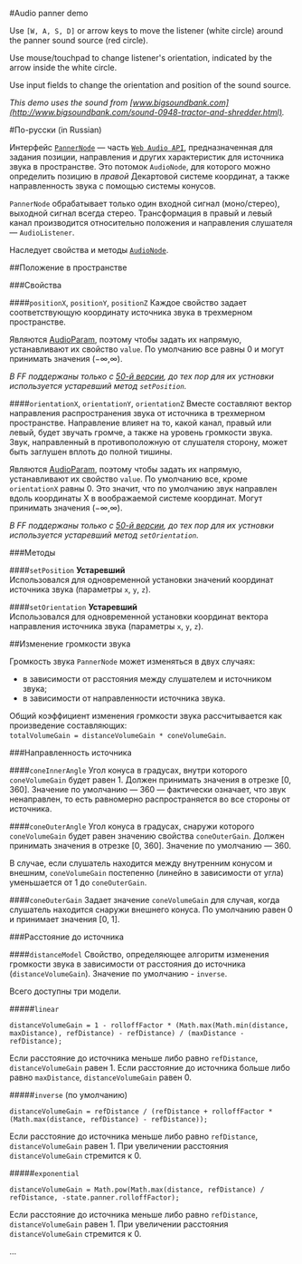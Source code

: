 #Audio panner demo

Use `[W, A, S, D]` or arrow keys to move the listener (white circle)
around the panner sound source (red circle).
 
Use mouse/touchpad to change listener's orientation,
indicated by the arrow inside the white circle.

Use input fields to change the orientation and
position of the sound source.

_This demo uses the sound from [www.bigsoundbank.com](http://www.bigsoundbank.com/sound-0948-tractor-and-shredder.html)._

#По-русски (in Russian)

Интерфейс [`PannerNode`](https://webaudio.github.io/web-audio-api/#the-pannernode-interface) — часть [`Web Audio API`](https://webaudio.github.io/web-audio-api/), предназначенная для задания позиции, направления и других характеристик для источника звука в пространстве.
Это потомок `AudioNode`, для которого можно определить позицию в _правой_ Декартовой системе координат, а также направленность звука с помощью системы конусов.

`PannerNode` обрабатывает только один входной сигнал (моно/стерео), выходной сигнал всегда стерео. Трансформация в правый и левый канал производится относительно положения и направления слушателя — `AudioListener`.

Наследует свойства и методы [`AudioNode`](https://webaudio.github.io/web-audio-api/#the-audionode-interface).

##Положение в пространстве

###Свойства

####`positionX`, `positionY`, `positionZ`
Каждое свойство задает соответствующую координату источника звука в трехмерном пространстве.

Являются [AudioParam](https://webaudio.github.io/web-audio-api/#idl-def-AudioParam), поэтому чтобы задать их напрямую, устанавливают их свойство `value`. По умолчанию все равны 0 и могут принимать значения (−∞,∞).

_В FF поддержаны только с [50-й версии](https://bugzilla.mozilla.org/show_bug.cgi?id=1265394), до тех пор для их устновки используется устаревший метод `setPosition`._

####`orientationX`, `orientationY`, `orientationZ`
Вместе составляют вектор направления распространения звука от источника в трехмерном пространстве. Направление влияет на то, какой канал, правый или левый, будет звучать громче, а также на уровень громкости звука. Звук, направленный в противоположную от слушателя сторону, может быть заглушен вплоть до полной тишины.

Являются [AudioParam](https://webaudio.github.io/web-audio-api/#idl-def-AudioParam), поэтому чтобы задать их напрямую, устанавливают их свойство `value`. По умолчанию все, кроме `orientationX` равны 0. Это значит, что по умолчанию звук направлен вдоль координаты X в воображаемой системе координат. Могут принимать значения (−∞,∞).

_В FF поддержаны только с [50-й версии](https://bugzilla.mozilla.org/show_bug.cgi?id=1265394), до тех пор для их устновки используется устаревший метод `setOrientation`._

###Методы

####`setPosition`
**Устаревший**  
Использовался для одновременной установки значений координат источника звука (параметры `x`, `y`, `z`).

####`setOrientation`
**Устаревший**  
Использовался для одновременной установки координат вектора направления источника звука (параметры `x`, `y`, `z`).

##Изменение громкости звука

Громкость звука `PannerNode` может изменяться в двух случаях:
* в зависимости от расстояния между слушателем и источником звука;
* в зависимости от направленности источника звука.

Общий коэффициент изменения громкости звука рассчитывается как произведение составляющих:  
`totalVolumeGain = distanceVolumeGain * coneVolumeGain`.

###Направленность источника

####`coneInnerAngle`
Угол конуса в градусах, внутри которого `coneVolumeGain` будет равен 1. Должен принимать значения в отрезке [0, 360]. Значение по умолчанию — 360 — фактически означает, что звук ненаправлен, то есть равномерно распространяется во все стороны от источника.

####`coneOuterAngle`
Угол конуса в градусах, снаружи которого `coneVolumeGain` будет равен значению свойства `coneOuterGain`. Должен принимать значения в отрезке [0, 360]. Значение по умолчанию — 360.

В случае, если слушатель находится между внутренним конусом и внешним, `coneVolumeGain` постепенно (линейно в зависимости от угла) уменьшается от 1 до `coneOuterGain`.

####`coneOuterGain`
Задает значение `coneVolumeGain` для случая, когда слушатель находится снаружи внешнего конуса. По умолчанию равен 0 и принимает значения [0, 1].

###Расстояние до источника

####`distanceModel`
Свойство, определяющее алгоритм изменения громкости звука в зависимости от расстояния до источника (`distanceVolumeGain`). Значение по умолчанию - `inverse`.

Всего доступны три модели.

#####`linear`

`distanceVolumeGain = 1 - rolloffFactor * (Math.max(Math.min(distance, maxDistance), refDistance) - refDistance) / (maxDistance - refDistance);`

Если расстояние до источника меньше либо равно `refDistance`, `distanceVolumeGain` равен 1. Если расстояние до источника больше либо равно `maxDistance`, `distanceVolumeGain` равен 0.

#####`inverse` (по умолчанию)

`distanceVolumeGain = refDistance / (refDistance + rolloffFactor * (Math.max(distance, refDistance) - refDistance));`

Если расстояние до источника меньше либо равно `refDistance`, `distanceVolumeGain` равен 1. При увеличении расстояния `distanceVolumeGain` стремится к 0. 

#####`exponential`

`distanceVolumeGain = Math.pow(Math.max(distance, refDistance) / refDistance, -state.panner.rolloffFactor);`

Если расстояние до источника меньше либо равно `refDistance`, `distanceVolumeGain` равен 1. При увеличении расстояния `distanceVolumeGain` стремится к 0. 
 
 ...